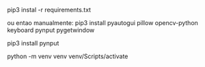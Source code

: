 pip3 instal -r requirements.txt
 
ou entao manualmente:
pip3 install pyautogui pillow opencv-python keyboard pynput pygetwindow

pip3 install pynput

python -m venv venv
venv/Scripts/activate